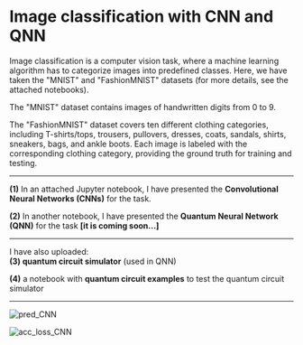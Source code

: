 # Image classification with CNN and QNN

Image classification is a computer vision task, where a machine learning algorithm has to categorize images into predefined classes. Here, we have taken the "MNIST" and "FashionMNIST" datasets (for more details, see the attached notebooks).

The "MNIST" dataset contains images of handwritten digits from 0 to 9.

The "FashionMNIST" dataset covers ten different clothing categories, including T-shirts/tops, trousers, pullovers, dresses, coats, sandals, shirts, sneakers, bags, and ankle boots. Each image is labeled with the corresponding clothing category, providing the ground truth for training and testing.

---

**(1)** In an attached Jupyter notebook, I have presented the **Convolutional Neural Networks (CNNs)** for the task.

**(2)** In another notebook, I have presented the **Quantum Neural Network (QNN)** for the task **[it is coming soon...]**

---

I have also uploaded:  
**(3) quantum circuit simulator** (used in QNN)

**(4)** a notebook with **quantum circuit examples** to test the quantum circuit simulator

-------

![pred_CNN](https://github.com/ArunSehrawat/Image_classification_with_CNN/assets/99533657/169936fb-72c7-436c-b069-2e43f0ad49ae)


![acc_loss_CNN](https://github.com/ArunSehrawat/Image_classification_with_CNN/assets/99533657/6c1f2025-db88-411f-b3e3-22e2779d40a4)
